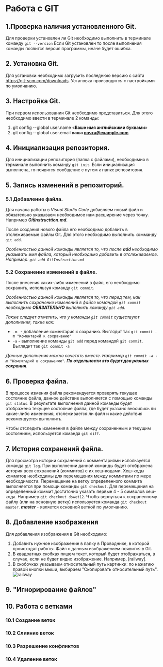# Работа с GIT

## 1.Проверка наличия установленного Git.

Для проверки установлен ли Git необходимо выполнить в терминале команду `git --version`
Если Git установлен то после выполнения команды появится версия программы, иначе будет ошибка.

## 2. Установка Git.
Для установки необходимо загрузить последнюю версию с сайта https://git-scm.com/downloads. Установка производится с настройками по умолчанию.

## 3. Настройка Git.
При первом использовании Git необходимо представиться. Для этого необходимо ввести в терминале 2 команды:
1. git config --global user.name «**Ваше имя английскими буквами**»
2. git config --global user.email **ваша почта@example.com** 

## 4. Инициализация репозитория.
Для инициализации репозитория (папка с файлами), необходимио в терминале выполнить команду `git init`. Если инициализация выполнена, то появится сообщение с путем к папке репозитория.

## 5. Запись изменений в репозиторий.
### 5.1 Добавление файла. 
Для начала работы в *Visual Studio Code* добавляем новый файл и обязательно указываем необходимое нам расширение через точку. Например *__GitInstructtion.md__*.

После создания нового файла его необходимо добавить в отслеживаемые файлы Git. Для этого необходимо выполнить комманду  `git add`.

_Особенностью данной команды является то, что после **add** необходимо указывать имя файла, который необходимо добавить в отслеживаемое. Например: `git add GitInstruction.md`_

### 5.2 Сохранение изменений в файле.
После внесения каких-либо изменений в файл, его необходимо сохранить, используя команду `git commit`.

_Особенностью данной команды является то, что перед тем, как выполнить сохранение изменений в файле командой `git commit` необходимо **ОБЯЗАТЕЛЬНО** выполнить команду `git add`_.

_Также следует отметить, что у команды `git commit` существуют дополнения, такие как:_
* `-m ` - добавление коментария к сохранию. Выглядит так `git commit -m "Коментарий к сохранению"`
* `-a` - выполнение команды `git add` перед командой `git commit`. Выглядит так  `git commit -a`

_Данные дополнения можно сочетать вместе. Например `git commit -a -m "Коментарий к сохранению"`. **По отдельности это будет два разных сохрания**_.

## 6. Проверка файла. 
В процессе измения файла рекомендуется проверять текущее состояние файла, данное действие выполняется с помощью команды `git status`. В результате выполнения данной команды будет отображено текущее состояние файла, где будет указано вносились ли какие-либо изменения, отслеживается ли файл и какие действия рекомендуется выполнить. 

Чтобы отследить изменения в файле между сохраненным и текущим состоянием,  используется команда `git diff`.

## 7. История сохранений файла.

Для просмотра истории сохранений с комментариями используется команда `git log`. При выполнении данной команды будет отображена история всех сохранений (коммитов) с их хеш-кодами. 
Хеш-коды коммитов необходимы для перемещения между коммитами по мере необходимости. Перемещение на ветку определенного коммита выполняется при помощи команды `git checkout`. Для перемещения на определенный коммит достаточно указать первые 4 - 5 символов хеш-кода. Например `git checkout dswet12`. Чтобы вернуться к сохраненному файлу (или на основную ветку) используется команда `git checkout master`. *__master__* - является основной веткой по умолчанию.

## 8. Добавление изображения 
Для добавления изображения в Git необходимо:
1. Добавить нужное изображение в папку в Проводнике, в которой происходят работы. Файл с данным изображением появится в Git.
2. В квадратных скобках пишем текст, который будет отображаться, в случае, если не будет видно изображение. 
Например, [railway].
3. В скобочках указываем относительный путь картинки: по нажатию правой кнопки мыши, выбираем "Скопировать относительный путь".
![railway](railway.jpg)

## 9. "Игнорирование файлов"

## 10. Работа с ветками
### 10.1 Создание веток
### 10.2 Слияние веток
### 10.3 Разрешение конфликтов
### 10.4 Удаление веток